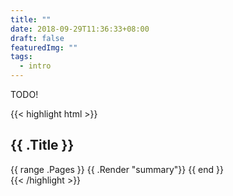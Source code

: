 ```yaml
---
title: ""
date: 2018-09-29T11:36:33+08:00
draft: false
featuredImg: ""
tags: 
  - intro
---
```


TODO!

{{< highlight html >}}
<section id="main">
  <div>
    <h1 id="title">{{ .Title }}</h1>
    {{ range .Pages }}
      {{ .Render "summary"}}
    {{ end }}
  </div>
</section>
{{< /highlight >}}
